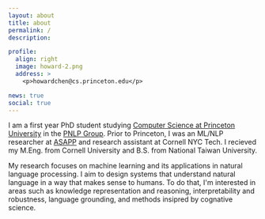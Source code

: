 ```yaml
---
layout: about
title: about
permalink: /
description:

profile:
  align: right
  image: howard-2.png
  address: >
    <p>howardchen@cs.princeton.edu</p>

news: true
social: true
---
```

I am a first year PhD student studying [Computer Science at Princeton University](https://www.cs.princeton.edu/) in the [PNLP Group](https://nlp.cs.princeton.edu/). Prior to Princeton, I was an ML/NLP researcher at [ASAPP](https://www.asapp.com/platform/applied-research/) and research assistant at Cornell NYC Tech. I recieved my M.Eng. from Cornell University and B.S. from National Taiwan University.

My research focuses on machine learning and its applications in natural language processing. I aim to design systems that understand natural language in a way that makes sense to humans. To do that, I'm interested in areas such as knowledge representation and reasoning, interpretability and robustness, language grounding, and methods insipred by cognative science.
